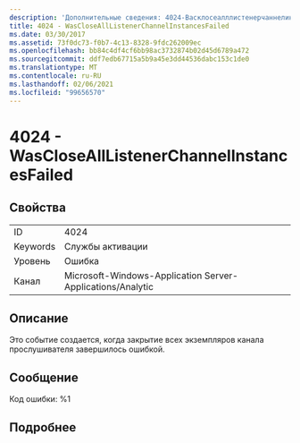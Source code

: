 ```yaml
---
description: 'Дополнительные сведения: 4024-Васклосеалллистенерчаннелинстанцесфаилед'
title: 4024 - WasCloseAllListenerChannelInstancesFailed
ms.date: 03/30/2017
ms.assetid: 73f0dc73-f0b7-4c13-8328-9fdc262009ec
ms.openlocfilehash: bb84c4df4cf6bb98ac3732874b02d45d6789a472
ms.sourcegitcommit: ddf7edb67715a5b9a45e3dd44536dabc153c1de0
ms.translationtype: MT
ms.contentlocale: ru-RU
ms.lasthandoff: 02/06/2021
ms.locfileid: "99656570"
---
```

# <a name="4024---wasclosealllistenerchannelinstancesfailed"></a>4024 - WasCloseAllListenerChannelInstancesFailed

## <a name="properties"></a>Свойства  
  
|||  
|-|-|  
|ID|4024|  
|Keywords|Службы активации|  
|Уровень|Ошибка|  
|Канал|Microsoft-Windows-Application Server-Applications/Analytic|  
  
## <a name="description"></a>Описание  

 Это событие создается, когда закрытие всех экземпляров канала прослушивателя завершилось ошибкой.  
  
## <a name="message"></a>Сообщение  

 Код ошибки: %1  
  
## <a name="details"></a>Подробнее
